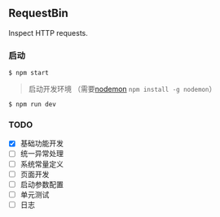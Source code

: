 ## RequestBin
Inspect HTTP requests.

### 启动 
```
$ npm start
```

> 启动开发环境 （需要[nodemon](https://www.npmjs.com/package/nodemon) `npm install -g nodemon`）
```
$ npm run dev
```

### TODO
- [x] 基础功能开发
- [ ] 统一异常处理
- [ ] 系统常量定义
- [ ] 页面开发
- [ ] 启动参数配置
- [ ] 单元测试
- [ ] 日志